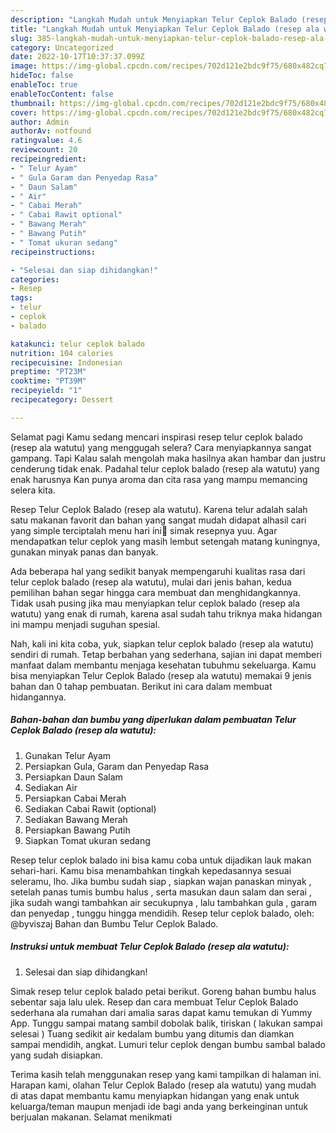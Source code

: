 ```yaml
---
description: "Langkah Mudah untuk Menyiapkan Telur Ceplok Balado (resep ala watutu)Anti Ribet"
title: "Langkah Mudah untuk Menyiapkan Telur Ceplok Balado (resep ala watutu)Anti Ribet"
slug: 385-langkah-mudah-untuk-menyiapkan-telur-ceplok-balado-resep-ala-watutuanti-ribet
category: Uncategorized
date: 2022-10-17T10:37:37.099Z
image: https://img-global.cpcdn.com/recipes/702d121e2bdc9f75/680x482cq70/telur-ceplok-balado-resep-ala-watutu-foto-resep-utama.jpg
hideToc: false
enableToc: true
enableTocContent: false
thumbnail: https://img-global.cpcdn.com/recipes/702d121e2bdc9f75/680x482cq70/telur-ceplok-balado-resep-ala-watutu-foto-resep-utama.jpg
cover: https://img-global.cpcdn.com/recipes/702d121e2bdc9f75/680x482cq70/telur-ceplok-balado-resep-ala-watutu-foto-resep-utama.jpg
author: Admin
authorAv: notfound
ratingvalue: 4.6
reviewcount: 20
recipeingredient:
- " Telur Ayam"
- " Gula Garam dan Penyedap Rasa"
- " Daun Salam"
- " Air"
- " Cabai Merah"
- " Cabai Rawit optional"
- " Bawang Merah"
- " Bawang Putih"
- " Tomat ukuran sedang"
recipeinstructions:

- "Selesai dan siap dihidangkan!"
categories:
- Resep
tags:
- telur
- ceplok
- balado

katakunci: telur ceplok balado 
nutrition: 104 calories
recipecuisine: Indonesian
preptime: "PT23M"
cooktime: "PT39M"
recipeyield: "1"
recipecategory: Dessert

---
```



Selamat pagi Kamu sedang mencari inspirasi resep telur ceplok balado (resep ala watutu) yang menggugah selera? Cara menyiapkannya sangat gampang. Tapi Kalau salah mengolah maka hasilnya akan hambar dan justru cenderung tidak enak. Padahal telur ceplok balado (resep ala watutu) yang enak harusnya Kan punya aroma dan cita rasa yang mampu memancing selera kita.


Resep Telur Ceplok Balado (resep ala watutu). Karena telur adalah salah satu makanan favorit dan bahan yang sangat mudah didapat alhasil cari yang simple terciptalah menu hari íni🤭 simak resepnya yuu. Agar mendapatkan telur ceplok yang masih lembut setengah matang kuningnya, gunakan minyak panas dan banyak.

Ada beberapa hal yang sedikit banyak mempengaruhi kualitas rasa dari telur ceplok balado (resep ala watutu), mulai dari jenis bahan, kedua pemilihan bahan segar hingga cara membuat dan menghidangkannya. Tidak usah pusing jika mau menyiapkan telur ceplok balado (resep ala watutu) yang enak di rumah, karena asal sudah tahu triknya maka hidangan ini mampu menjadi suguhan spesial.


Nah, kali ini kita coba, yuk, siapkan telur ceplok balado (resep ala watutu) sendiri di rumah. Tetap berbahan yang sederhana, sajian ini dapat memberi manfaat dalam membantu menjaga kesehatan tubuhmu sekeluarga. Kamu bisa menyiapkan Telur Ceplok Balado (resep ala watutu) memakai 9 jenis bahan dan 0 tahap pembuatan. Berikut ini cara dalam membuat hidangannya.

<!--inarticleads1-->

##### Bahan-bahan dan bumbu yang diperlukan dalam pembuatan Telur Ceplok Balado (resep ala watutu):

1. Gunakan  Telur Ayam
1. Persiapkan  Gula, Garam dan Penyedap Rasa
1. Persiapkan  Daun Salam
1. Sediakan  Air
1. Persiapkan  Cabai Merah
1. Sediakan  Cabai Rawit (optional)
1. Sediakan  Bawang Merah
1. Persiapkan  Bawang Putih
1. Siapkan  Tomat ukuran sedang


Resep telur ceplok balado ini bisa kamu coba untuk dijadikan lauk makan sehari-hari. Kamu bisa menambahkan tingkah kepedasannya sesuai seleramu, lho. Jika bumbu sudah siap , siapkan wajan panaskan minyak , setelah panas tumis bumbu halus , serta masukan daun salam dan serai , jika sudah wangi tambahkan air secukupnya , lalu tambahkan gula , garam dan penyedap , tunggu hingga mendidih. Resep telur ceplok balado, oleh: @byviszaj Bahan dan Bumbu Telur Ceplok Balado. 

<!--inarticleads2-->

##### Instruksi untuk membuat Telur Ceplok Balado (resep ala watutu):


1. Selesai dan siap dihidangkan!

Simak resep telur ceplok balado petai berikut. Goreng bahan bumbu halus sebentar saja lalu ulek. Resep dan cara membuat Telur Ceplok Balado sederhana ala rumahan dari amalia saras dapat kamu temukan di Yummy App. Tunggu sampai matang sambil dobolak balik, tiriskan ( lakukan sampai selesai ) Tuang sedikit air kedalam bumbu yang ditumis dan diamkan sampai mendidih, angkat. Lumuri telur ceplok dengan bumbu sambal balado yang sudah disiapkan. 

Terima kasih telah menggunakan resep yang kami tampilkan di halaman ini. Harapan kami, olahan Telur Ceplok Balado (resep ala watutu) yang mudah di atas dapat membantu kamu menyiapkan hidangan yang enak untuk keluarga/teman maupun menjadi ide bagi anda yang berkeinginan untuk berjualan makanan. Selamat menikmati
